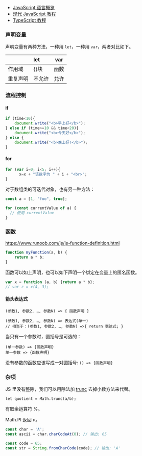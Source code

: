 
- [JavaScript 语言概览](https://developer.mozilla.org/zh-CN/docs/Web/JavaScript/Language_Overview)
- [现代 JavaScript 教程](https://zh.javascript.info/)
- [TypeScript 教程](https://www.typescriptlang.org/zh/docs/handbook/typescript-in-5-minutes.html)

### 声明变量

声明变量有两种方法，一种用 `let`，一种用 `var`，两者对比如下。

|      | let | var |
| :--- | :-- | --- |
| 作用域  | {}块 | 函数  |
| 重复声明 | 不允许 | 允许  |

### 流程控制

#### if

```js
if (time<10){
    document.write("<b>早上好</b>");
} else if (time>=10 && time<20){
    document.write("<b>今天好</b>");
} else {
    document.write("<b>晚上好!</b>");
}
```

#### for

```js
for (var i=0; i<5; i++){
      x=x + "该数字为 " + i + "<br>";
}
```

对于数组类的可迭代对象，也有另一种方法：

```js
const a = [1, "foo", true];

for (const currentValue of a) {
  // 使用 currentValue
}
```

### 函数

https://www.runoob.com/js/js-function-definition.html

```js
function myFunction(a, b) {  
    return a * b;  
}
```

函数可以如上声明，也可以如下声明一个绑定在变量上的匿名函数。

```js
var x = function (a, b) {return a * b};
// var z = x(4, 3);
```


#### 箭头表达式

```plaintext
(参数1, 参数2, …, 参数N) => { 函数声明 }

(参数1, 参数2, …, 参数N) => 表达式(单一)
// 相当于：(参数1, 参数2, …, 参数N) =>{ return 表达式; }
```

当只有一个参数时，圆括号是可选的：

```plaintext
(单一参数) => {函数声明}
单一参数 => {函数声明}
```

没有参数的函数应该写成一对圆括号: `() => {函数声明}`

### 杂项

JS 里没有整除，我们可以用除法加 [trunc](各类对象及方法/Math%20对象.md#方法#trunc) 去掉小数方法来代替。

`let quotient = Math.trunc(a/b);`

有取余运算符 %。

Math.PI 返回 π。

```js
const char = 'A';
const ascii = char.charCodeAt(0); // 输出: 65

const code = 65;
const str = String.fromCharCode(code); // 输出: 'A'
```